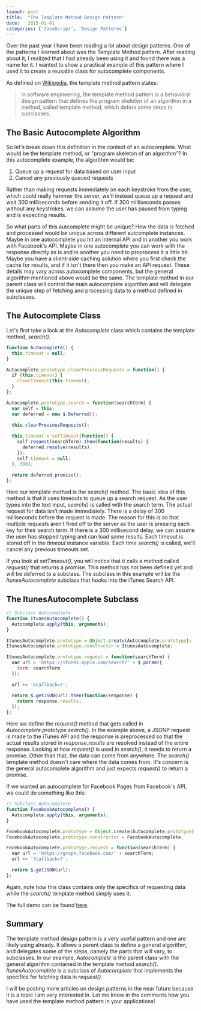 ```yaml
---
layout: post
title:  "The Template Method Design Pattern"
date:   2015-01-01
categories: ['JavaScript', 'Design Patterns']
---
```


Over the past year I have been reading a lot about design patterns. One of the patterns I learned about was the Template Method pattern. After reading about it, I realized that I had already been using it and found there was a name for it. I wanted to show a practical example of this pattern where I used it to create a reusable class for autocomplete components.

As defined on [Wikipedia](http://en.wikipedia.org/wiki/Template_method_pattern), the template method pattern states:


> In software engineering, the template method pattern is a behavioral design pattern that defines the program skeleton of an algorithm in a method, called template method, which defers some steps to subclasses.

## The Basic Autocomplete Algorithm

So let's break down this definition in the context of an autocomplete. What would be the template method, or "program skeleton of an algorithm"? In this autocomplete example, the algorithm would be:

1. Queue up a request for data based on user input
2. Cancel any previously queued requests

Rather than making requests immediately on each keystroke from the user, which could really hammer the server, we'll instead queue up a request and wait 300 milliseconds before sending it off. If 300 milliseconds passes without any keystrokes, we can assume the user has paused from typing and is expecting results.

So what parts of this autcomplete might be unique? How the data is fetched and processed would be unique across different autcomplete instances. Maybe in one autocomplete you hit an internal API and in another you work with Facebook's API. Maybe in one autocomplete you can work with the response directly as is and in another you need to preprocess it a little bit. Maybe you have a client-side caching solution where you first check the cache for results, and if it isn't there then you make an API request. These details may vary across autocomplete components, but the general algorithm mentioned above would be the same. The template method in our parent class will control the main autocomplete algorithm and will delegate the unique step of fetching and processing data to a method defined in subclasses.

## The Autocomplete Class

Let's first take a look at the _Autocomplete_ class which contains the template method, _search()_.

~~~js
function Autocomplete() {
  this.timeout = null;
}

Autocomplete.prototype.clearPreviousRequests = function() {
  if (this.timeout) {
    clearTimeout(this.timeout);
  }
};

Autocomplete.prototype.search = function(searchTerm) {
  var self = this;
  var deferred = new $.Deferred();

  this.clearPreviousRequests();
  
  this.timeout = setTimeout(function() {
    self.request(searchTerm).then(function(results) {
      deferred.resolve(results);
    });
    self.timeout = null;
  }, 300);

  return deferred.promise();
};
~~~

Here our template method is the _search()_ method. The basic idea of this method is that it uses timeouts to queue up a search request. As the user types into the text input, _search()_ is called with the search term. The actual request for data isn't made immediately. There is a delay of 300 milliseconds before the request is made. The reason for this is so that multiple requests aren't fired off to the server as the user is pressing each key for their search term. If there is a 300 millisecond delay, we can assume the user has stopped typing and can load some results. Each timeout is stored off in the _timeout_ instance variable. Each time _search()_ is called, we'll cancel any previous timeouts set.

If you look at _setTimeout()_, you will notice that it calls a method called _request()_ that returns a promise. This method has not been defined yet and will be deferred to a subclass. The subclass in this example will be the _ItunesAutocomplete_ subclass that hooks into the iTunes Search API.

## The ItunesAutocomplete Subclass

~~~js
// Subclass Autocomplete
function ItunesAutocomplete() {
  Autocomplete.apply(this, arguments);
}

ItunesAutocomplete.prototype = Object.create(Autocomplete.prototype);
ItunesAutocomplete.prototype.constructor = ItunesAutocomplete;

ItunesAutocomplete.prototype.request = function(searchTerm) { 
  var url = 'https://itunes.apple.com/search?' + $.param({
    term: searchTerm
  });

  url += '&callback=?';

  return $.getJSON(url).then(function(response) {
    return response.results;
  });
};
~~~

Here we define the _request()_ method that gets called in _Autocomplete.prototype.search()_. In the example above, a JSONP request is made to the iTunes API and the response is preprocessed so that the actual results stored in _response.results_ are resolved instead of the entire response. Looking at how _request()_ is used in _search()_, it needs to return a promise. Other than that, the data can come from anywhere. The _search()_ template method doesn't care where the data comes from. It's concern is the general autocomplete algorithm and just expects _request()_ to return a promise.

If we wanted an autocomplete for Facebook Pages from Facebook's API, we could do something like this:

~~~js
// Subclass Autocomplete
function FacebookAutocomplete() {
  Autocomplete.apply(this, arguments);
}

FacebookAutocomplete.prototype = Object.create(Autocomplete.prototype);
FacebookAutocomplete.prototype.constructor = FacebookAutocomplete;

FacebookAutocomplete.prototype.request = function(searchTerm) { 
  var url = 'https://graph.facebook.com/' + searchTerm;
  url += '?callback=?';

  return $.getJSON(url);
};
~~~

Again, note how this class contains only the specifics of requesting data while the _search()_ template method simply uses it.

The full demo can be found <a href="/demos/template-method/">here</a>. 

## Summary

The template method design pattern is a very useful pattern and one are likely using already. It allows a parent class to define a general algorithm, and delegates some of the steps, namely the parts that will vary, to subclasses. In our example, _Autocomplete_ is the parent class with the general algorithm contained in the template method _search()_. _ItunesAutocomplete_ is a subclass of _Autocomplete_ that implements the specifics for fetching data in _request()_.

I will be posting more articles on design patterns in the near future because it is a topic I am very interested in. Let me know in the comments how you have used the template method pattern in your applications!

